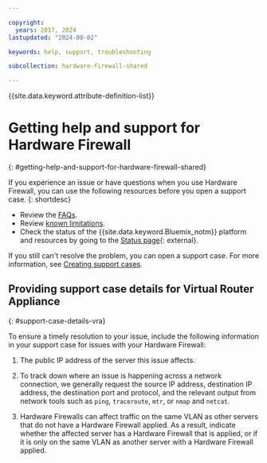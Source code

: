 ```yaml
---

copyright:
  years: 2017, 2024
lastupdated: "2024-08-02"

keywords: help, support, troubleshooting

subcollection: hardware-firewall-shared

---
```


{{site.data.keyword.attribute-definition-list}}

# Getting help and support for Hardware Firewall
{: #getting-help-and-support-for-hardware-firewall-shared}

If you experience an issue or have questions when you use Hardware Firewall, you can use the following resources before you open a support case.
{: shortdesc}

* Review the [FAQs](/docs/hardware-firewall-shared?topic=hardware-firewall-shared-faqs-for-hardware-firewall-shared).
* Review [known limitations](/docs/hardware-firewall-shared?topic=hardware-firewall-shared-known-limitations-with-hardware-firewall-shared).
* Check the status of the {{site.data.keyword.Bluemix_notm}} platform and resources by going to the [Status page](/status){: external}.

If you still can't resolve the problem, you can open a support case. For more information, see [Creating support cases](/docs/get-support?topic=get-support-open-case).

## Providing support case details for Virtual Router Appliance
{: #support-case-details-vra}

To ensure a timely resolution to your issue, include the following information in your support case for issues with your Hardware Firewall:

1. The public IP address of the server this issue affects.

1. To track down where an issue is happening across a network connection, we generally request the source IP address, destination IP address, the destination port and protocol, and the relevant output from network tools such as `ping`, `traceroute`, `mtr`, or `nmap` and `netcat`.

1. Hardware Firewalls can affect traffic on the same VLAN as other servers that do not have a Hardware Firewall applied. As a result, indicate whether the affected server has a Hardware Firewall that is applied, or if it is only on the same VLAN as another server with a Hardware Firewall applied.

